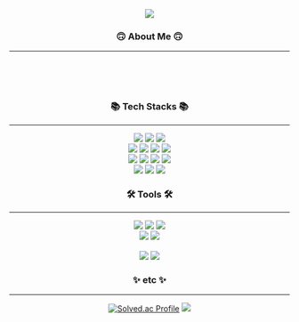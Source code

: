 <div align="center">
  <!-- <img src="https://capsule-render.vercel.app/api?type=Waving&color=timeGradient&height=300&section=header&text=Hello%20in%20this%20shabby%20place&fontSize=60&animation=twinkling"/> -->
  <img src="https://capsule-render.vercel.app/api?type=Waving&color=0:5433FF,50:20BDFF,100:A5FECB&height=300&section=header&text=Hello%20in%20this%20shabby%20place&fontColor=f7f5f5&fontSize=60&animation=twinkling"/>
</div>

<h3 align="center">🙃 About Me 🙃</h3>
<hr>
<div align="center">
  <br>
  <br>
  <br>
</div>
<h3 align="center">📚 Tech Stacks 📚</h3>
<hr>
<div align="center">
  <img src="https://img.shields.io/badge/Python-3776AB?style=for-the-badge&logo=Python&logoColor=white">
  <img src="https://img.shields.io/badge/MySQL-4479A1?style=for-the-badge&logo=MySQL&logoColor=white">
  <img src="https://img.shields.io/badge/-A8B9CC?style=for-the-badge&logo=C&logoColor=white">
  <br>

  <img src="https://img.shields.io/badge/NumPy-013243?style=for-the-badge&logo=NumPy&logoColor=white">
  <img src="https://img.shields.io/badge/pandas-150458?style=for-the-badge&logo=pandas&logoColor=white">
  <img src="https://img.shields.io/badge/sklearn-F7931E?style=for-the-badge&logo=scikit-learn&logoColor=white">
  <img src="https://img.shields.io/badge/Matplotlib-11557c.svg?style=for-the-badge&logo=Matplotlib&logoColor=white">
  <br>
  
  <img src="https://img.shields.io/badge/OpenCV-5C3EE8?style=for-the-badge&logo=OpenCV&logoColor=white">
  <img src="https://img.shields.io/badge/PyTorch-EE4C2C?style=for-the-badge&logo=PyTorch&logoColor=white">
  <img src="https://img.shields.io/badge/TensorFlow-FF6F00?style=for-the-badge&logo=TensorFlow&logoColor=white">
  <img src="https://img.shields.io/badge/YOLO-00FFFF?style=for-the-badge&logo=YOLO&logoColor=white">
  <br>

  <img src="https://img.shields.io/badge/Linux-FCC624?style=for-the-badge&logo=Linux&logoColor=white">
  <img src="https://img.shields.io/badge/Docker-2496ED?style=for-the-badge&logo=Docker&logoColor=white">
  <img src="https://img.shields.io/badge/Kubernetes-326CE5?style=for-the-badge&logo=Kubernetes&logoColor=white">
  <br>
</div>
<h3 align="center">🛠 Tools 🛠</h3>
<hr>
<div align="center">
  <img src="https://img.shields.io/badge/Git-F05032?style=for-the-badge&logo=Git&logoColor=white">
  <img src="https://img.shields.io/badge/GitHub-181717?style=for-the-badge&logo=GitHub&logoColor=white">
  <img src="https://img.shields.io/badge/Notion-000000?style=for-the-badge&logo=Notion&logoColor=white">
  <br>

  <img src="https://img.shields.io/badge/Slack-4A154B?style=for-the-badge&logo=Slack&logoColor=white">
  <img src="https://img.shields.io/badge/Figma-F24E1E?style=for-the-badge&logo=Figma&logoColor=white">
  <br>

  <br>
  <img src="https://img.shields.io/badge/VSCode-007ACC?style=for-the-badge&logo=visual-studio-code&logoColor=22ABF3"/>
  <img src="https://img.shields.io/badge/Jupyter-F37626?style=for-the-badge&logo=Jupyter&logoColor=white"/>
  <br>
  
</div>
<h3 align="center">✨ etc ✨</h3>
<hr>
<div align="center">
  
  <!-- ![efforter's GitHub stats](https://github-readme-stats.vercel.app/api?username=efforter&show_icons=true&theme=radical) -->
  [![Solved.ac Profile](http://mazassumnida.wtf/api/v2/generate_badge?boj=vor564)](https://solved.ac/vor564/)
  <img src="http://mazandi.herokuapp.com/api?handle=vor564&theme=warm"/>
</div>
<!-- <a href="https://www.instagram.com/h._.r0k/" target=_blank><img src="https://img.shields.io/badge/Instagram-E4405F?style=flat-square&logo=Instagram&logoColor=white"/></a> -->
